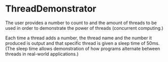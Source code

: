 ThreadDemonstrator
================
The user provides a number to count to and the amount of threads to be used in order to demonstrate the power of threads (concurrent computing.)

Each time a thread adds a number, the thread name and the number it produced is output and that specific thread is given a sleep time of 50ms. (The sleep time allows demonstration of how programs alternate between threads in real-world applications.)
